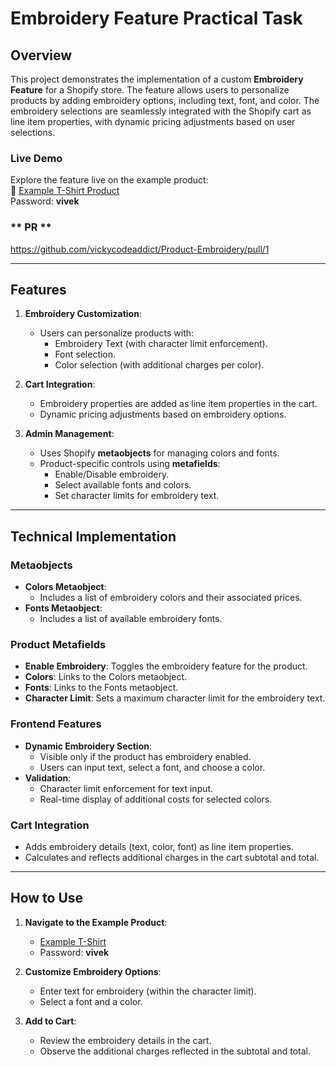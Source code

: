 # **Embroidery Feature Practical Task**

## **Overview**

This project demonstrates the implementation of a custom **Embroidery Feature** for a Shopify store. The feature allows users to personalize products by adding embroidery options, including text, font, and color. The embroidery selections are seamlessly integrated with the Shopify cart as line item properties, with dynamic pricing adjustments based on user selections.

### **Live Demo**  
Explore the feature live on the example product:  
🔗 [Example T-Shirt Product](https://wiro-practical-vivek.myshopify.com/products/example-t-shirt)  
Password: **vivek**

### ** PR **
https://github.com/vickycodeaddict/Product-Embroidery/pull/1

---

## **Features**

1. **Embroidery Customization**:
   - Users can personalize products with:
     - Embroidery Text (with character limit enforcement).
     - Font selection.
     - Color selection (with additional charges per color).

2. **Cart Integration**:
   - Embroidery properties are added as line item properties in the cart.
   - Dynamic pricing adjustments based on embroidery options.

3. **Admin Management**:
   - Uses Shopify **metaobjects** for managing colors and fonts.
   - Product-specific controls using **metafields**:
     - Enable/Disable embroidery.
     - Select available fonts and colors.
     - Set character limits for embroidery text.

---

## **Technical Implementation**

### **Metaobjects**
- **Colors Metaobject**:
  - Includes a list of embroidery colors and their associated prices.
- **Fonts Metaobject**:
  - Includes a list of available embroidery fonts.

### **Product Metafields**
- **Enable Embroidery**: Toggles the embroidery feature for the product.
- **Colors**: Links to the Colors metaobject.
- **Fonts**: Links to the Fonts metaobject.
- **Character Limit**: Sets a maximum character limit for the embroidery text.

### **Frontend Features**
- **Dynamic Embroidery Section**:
  - Visible only if the product has embroidery enabled.
  - Users can input text, select a font, and choose a color.
- **Validation**:
  - Character limit enforcement for text input.
  - Real-time display of additional costs for selected colors.

### **Cart Integration**
- Adds embroidery details (text, color, font) as line item properties.
- Calculates and reflects additional charges in the cart subtotal and total.

---

## **How to Use**

1. **Navigate to the Example Product**:
   - [Example T-Shirt](https://wiro-practical-vivek.myshopify.com/products/example-t-shirt)
   - Password: **vivek**

2. **Customize Embroidery Options**:
   - Enter text for embroidery (within the character limit).
   - Select a font and a color.

3. **Add to Cart**:
   - Review the embroidery details in the cart.
   - Observe the additional charges reflected in the subtotal and total.
